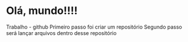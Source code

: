 # Olá, mundo!!!!
Trabalho - github
Primeiro passo foi criar um repositório
Segundo passo será lançar arquivos dentro desse repositório  
